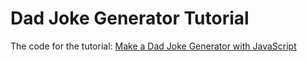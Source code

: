 # Dad Joke Generator Tutorial

The code for the tutorial: [Make a Dad Joke Generator with JavaScript](https://engineertodeveloper.com/make-a-dad-joke-generator-with-javascript/)
